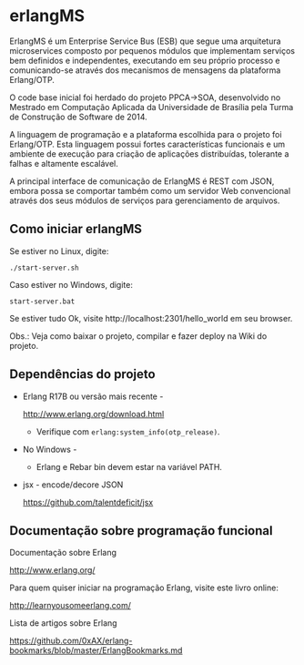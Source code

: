 # erlangMS

ErlangMS é um Enterprise Service Bus (ESB) que segue uma arquitetura microservices composto por pequenos módulos que implementam serviços bem definidos e independentes, executando em seu próprio processo e comunicando-se através dos mecanismos de mensagens da plataforma Erlang/OTP.

O code base inicial foi herdado do projeto PPCA->SOA, desenvolvido no Mestrado em Computação Aplicada da Universidade de Brasília pela Turma de Construção de Software de 2014. 

A linguagem de programação e a plataforma escolhida para o projeto foi Erlang/OTP. Esta linguagem possui fortes características funcionais e um ambiente de execução para criação de aplicações distribuídas, tolerante a falhas e altamente escalável.

A principal interface de comunicação de ErlangMS é REST com JSON, embora possa se comportar também como um servidor Web convencional através dos seus módulos de serviços para gerenciamento de arquivos.


Como iniciar erlangMS
-----------------------

Se estiver no Linux, digite:

```console
./start-server.sh
```

Caso estiver no Windows, digite:

```console
start-server.bat
```

Se estiver tudo Ok, visite http://localhost:2301/hello_world em seu browser.

Obs.: Veja como baixar o projeto, compilar e fazer deploy na Wiki do projeto.


Dependências do projeto
------------------------

* Erlang R17B ou versão mais recente -

    <http://www.erlang.org/download.html>

  * Verifique com `erlang:system_info(otp_release)`.


* No Windows -

  * Erlang e Rebar bin devem estar na variável PATH.


* jsx - encode/decore JSON

    <https://github.com/talentdeficit/jsx>


Documentação sobre programação funcional
-----------------------------------------

Documentação sobre Erlang

<http://www.erlang.org/>

Para quem quiser iniciar na programação Erlang, visite este livro online:

<http://learnyousomeerlang.com/>

Lista de artigos sobre Erlang

<https://github.com/0xAX/erlang-bookmarks/blob/master/ErlangBookmarks.md>
